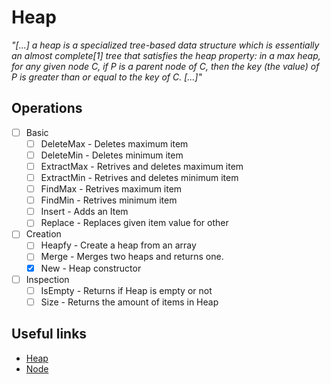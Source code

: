 # Heap
_"[...] a heap is a specialized tree-based data structure which is essentially an almost complete[1] tree that satisfies the heap property: in a max heap, for any given node C, if P is a parent node of C, then the key (the value) of P is greater than or equal to the key of C. [...]"_

## Operations
- [ ] Basic
  - [ ] DeleteMax - Deletes maximum item
  - [ ] DeleteMin - Deletes minimum item
  - [ ] ExtractMax - Retrives and deletes maximum item
  - [ ] ExtractMin - Retrives and deletes minimum item
  - [ ] FindMax - Retrives maximum item
  - [ ] FindMin - Retrives minimum item
  - [ ] Insert - Adds an Item
  - [ ] Replace - Replaces given item value for other
- [ ] Creation
  - [ ] Heapfy - Create a heap from an array
  - [ ] Merge - Merges two heaps and returns one.
  - [x] New - Heap constructor
- [ ] Inspection
  - [ ] IsEmpty - Returns if Heap is empty or not
  - [ ] Size - Returns the amount of items in Heap

## Useful links
- [Heap](https://en.wikipedia.org/wiki/Heap_(data_structure))
- [Node](https://en.wikipedia.org/wiki/Node_(computer_science))
